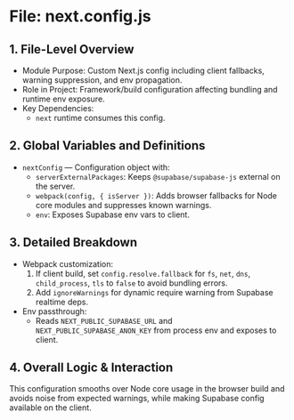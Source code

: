 # File: next.config.js

## 1. File-Level Overview

- Module Purpose: Custom Next.js config including client fallbacks, warning suppression, and env propagation.
- Role in Project: Framework/build configuration affecting bundling and runtime env exposure.
- Key Dependencies:
  - `next` runtime consumes this config.

## 2. Global Variables and Definitions

- `nextConfig` — Configuration object with:
  - `serverExternalPackages`: Keeps `@supabase/supabase-js` external on the server.
  - `webpack(config, { isServer })`: Adds browser fallbacks for Node core modules and suppresses known warnings.
  - `env`: Exposes Supabase env vars to client.

## 3. Detailed Breakdown

- Webpack customization:
  1. If client build, set `config.resolve.fallback` for `fs`, `net`, `dns`, `child_process`, `tls` to `false` to avoid bundling errors.
  2. Add `ignoreWarnings` for dynamic require warning from Supabase realtime deps.
- Env passthrough:
  - Reads `NEXT_PUBLIC_SUPABASE_URL` and `NEXT_PUBLIC_SUPABASE_ANON_KEY` from process env and exposes to client.

## 4. Overall Logic & Interaction

This configuration smooths over Node core usage in the browser build and avoids noise from expected warnings, while making Supabase config available on the client.
